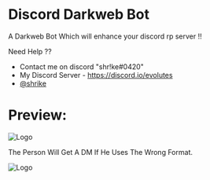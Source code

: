 
# Discord Darkweb Bot


A Darkweb Bot Which will enhance your discord rp server !!


Need Help ?? 
- Contact me on discord "shr!ke#0420"
- My Discord Server - https://discord.io/evolutes
- [@shrike](https://www.github.com/wtfshrike)



# Preview:

![Logo](https://cdn.discordapp.com/attachments/987420691043352609/1006446397308031006/unknown.png)

The Person Will Get A DM If He Uses The Wrong Format.

![Logo](https://cdn.discordapp.com/attachments/987420691043352609/1006445683127099454/unknown.png)





